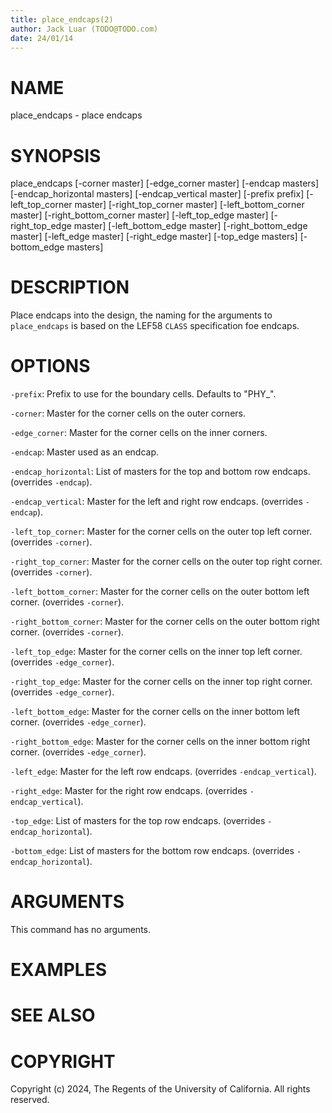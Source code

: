 ```yaml
---
title: place_endcaps(2)
author: Jack Luar (TODO@TODO.com)
date: 24/01/14
---
```


# NAME

place_endcaps - place endcaps

# SYNOPSIS

place_endcaps
    [-corner master]
    [-edge_corner master]
    [-endcap masters]
    [-endcap_horizontal masters]
    [-endcap_vertical master]
    [-prefix prefix]
    [-left_top_corner master]
    [-right_top_corner master]
    [-left_bottom_corner master]
    [-right_bottom_corner master]
    [-left_top_edge master]
    [-right_top_edge master]
    [-left_bottom_edge master]
    [-right_bottom_edge master]
    [-left_edge master]
    [-right_edge master]
    [-top_edge masters]
    [-bottom_edge masters]


# DESCRIPTION

Place endcaps into the design, the naming for the arguments to `place_endcaps` is based on the 
LEF58 `CLASS` specification foe endcaps.

# OPTIONS

`-prefix`:  Prefix to use for the boundary cells. Defaults to "PHY_".

`-corner`:  Master for the corner cells on the outer corners.

`-edge_corner`:  Master for the corner cells on the inner corners.

`-endcap`:  Master used as an endcap.

`-endcap_horizontal`:  List of masters for the top and bottom row endcaps. (overrides `-endcap`).

`-endcap_vertical`:  Master for the left and right row endcaps. (overrides `-endcap`).

`-left_top_corner`:  Master for the corner cells on the outer top left corner. (overrides `-corner`).

`-right_top_corner`:  Master for the corner cells on the outer top right corner. (overrides `-corner`).

`-left_bottom_corner`:  Master for the corner cells on the outer bottom left corner. (overrides `-corner`).

`-right_bottom_corner`:  Master for the corner cells on the outer bottom right corner. (overrides `-corner`).

`-left_top_edge`:  Master for the corner cells on the inner top left corner. (overrides `-edge_corner`).

`-right_top_edge`:  Master for the corner cells on the inner top right corner. (overrides `-edge_corner`).

`-left_bottom_edge`:  Master for the corner cells on the inner bottom left corner. (overrides `-edge_corner`).

`-right_bottom_edge`:  Master for the corner cells on the inner bottom right corner. (overrides `-edge_corner`).

`-left_edge`:  Master for the left row endcaps. (overrides `-endcap_vertical`).

`-right_edge`:  Master for the right row endcaps. (overrides `-endcap_vertical`).

`-top_edge`:  List of masters for the top row endcaps. (overrides `-endcap_horizontal`).

`-bottom_edge`:  List of masters for the bottom row endcaps. (overrides `-endcap_horizontal`).

# ARGUMENTS

This command has no arguments.

# EXAMPLES

# SEE ALSO

# COPYRIGHT

Copyright (c) 2024, The Regents of the University of California. All rights reserved.

